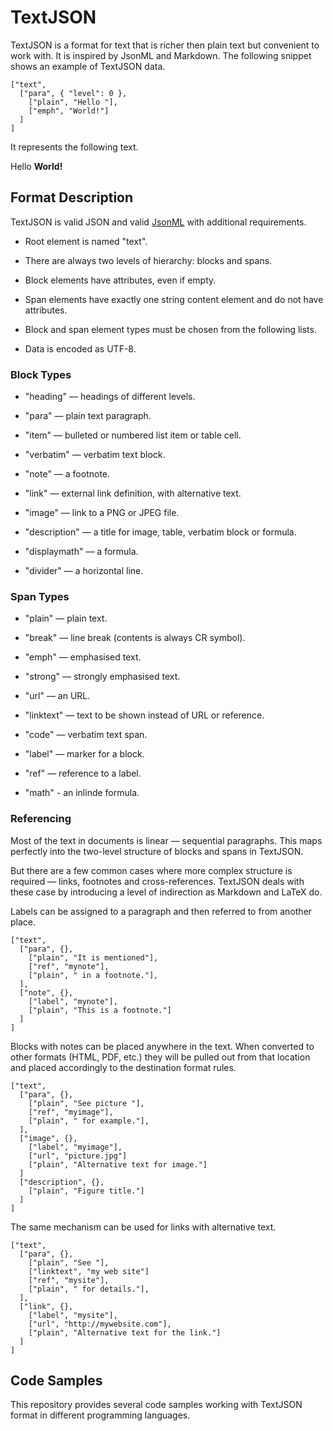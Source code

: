 TextJSON
========

TextJSON is a format for text that is richer then plain text but convenient to
work with. It is inspired by JsonML and Markdown. The following snippet shows an
example of TextJSON data.

~~~~~~~~~~~~~~~~~~~~~~~~~~~~~~~~~~~~~~~~~~~~~~~~~~~~~~~~~~~~~~~~~~~~~~~~~~~~~~~~
["text",
  ["para", { "level": 0 },
    ["plain", "Hello "],
    ["emph", "World!"]
  ]
]
~~~~~~~~~~~~~~~~~~~~~~~~~~~~~~~~~~~~~~~~~~~~~~~~~~~~~~~~~~~~~~~~~~~~~~~~~~~~~~~~

It represents the following text.

Hello **World!**

Format Description
------------------

TextJSON is valid JSON and valid [JsonML][1] with additional requirements.

[1]: <http://en.wikipedia.org/wiki/JsonML>

-   Root element is named "text".

-   There are always two levels of hierarchy: blocks and spans.

-   Block elements have attributes, even if empty.

-   Span elements have exactly one string content element and do not have
    attributes.

-   Block and span element types must be chosen from the following lists.

-   Data is encoded as UTF-8.

### Block Types

-   "heading" — headings of different levels.

-   "para" — plain text paragraph.

-   "item" — bulleted or numbered list item or table cell.

-   "verbatim" — verbatim text block.

-   "note" — a footnote.

-   "link" — external link definition, with alternative text.

-   "image" — link to a PNG or JPEG file.

-   "description" — a title for image, table, verbatim block or formula.

-   "displaymath" — a formula.

-   "divider" — a horizontal line.

### Span Types

-   "plain" — plain text.

-   "break" — line break (contents is always CR symbol).

-   "emph" — emphasised text.

-   "strong" — strongly emphasised text.

-   "url" — an URL.

-   "linktext" — text to be shown instead of URL or reference.

-   "code" — verbatim text span.

-   "label" — marker for a block.

-   "ref" — reference to a label.

-   "math" - an inlinde formula.

### Referencing

Most of the text in documents is linear — sequential paragraphs. This maps
perfectly into the two-level structure of blocks and spans in TextJSON.

But there are a few common cases where more complex structure is required —
links, footnotes and cross-references. TextJSON deals with these case by
introducing a level of indirection as Markdown and LaTeX do.

Labels can be assigned to a paragraph and then referred to from another place.

~~~~~~~~~~~~~~~~~~~~~~~~~~~~~~~~~~~~~~~~~~~~~~~~~~~~~~~~~~~~~~~~~~~~~~~~~~~~~~~~
["text",
  ["para", {},
    ["plain", "It is mentioned"],
    ["ref", "mynote"],
    ["plain", " in a footnote."],
  ],
  ["note", {},
    ["label", "mynote"],
    ["plain", "This is a footnote."]
  ]
]
~~~~~~~~~~~~~~~~~~~~~~~~~~~~~~~~~~~~~~~~~~~~~~~~~~~~~~~~~~~~~~~~~~~~~~~~~~~~~~~~

Blocks with notes can be placed anywhere in the text. When converted to other
formats (HTML, PDF, etc.) they will be pulled out from that location and placed
accordingly to the destination format rules.

~~~~~~~~~~~~~~~~~~~~~~~~~~~~~~~~~~~~~~~~~~~~~~~~~~~~~~~~~~~~~~~~~~~~~~~~~~~~~~~~
["text",
  ["para", {},
    ["plain", "See picture "],
    ["ref", "myimage"],
    ["plain", " for example."],
  ],
  ["image", {},
    ["label", "myimage"],
    ["url", "picture.jpg"]
    ["plain", "Alternative text for image."]
  ]
  ["description", {},
    ["plain", "Figure title."]
  ]
]
~~~~~~~~~~~~~~~~~~~~~~~~~~~~~~~~~~~~~~~~~~~~~~~~~~~~~~~~~~~~~~~~~~~~~~~~~~~~~~~~

The same mechanism can be used for links with alternative text.

~~~~~~~~~~~~~~~~~~~~~~~~~~~~~~~~~~~~~~~~~~~~~~~~~~~~~~~~~~~~~~~~~~~~~~~~~~~~~~~~
["text",
  ["para", {},
    ["plain", "See "],
    ["linktext", "my web site"]
    ["ref", "mysite"],
    ["plain", " for details."],
  ],
  ["link", {},
    ["label", "mysite"],
    ["url", "http://mywebsite.com"],
    ["plain", "Alternative text for the link."]
  ]
]
~~~~~~~~~~~~~~~~~~~~~~~~~~~~~~~~~~~~~~~~~~~~~~~~~~~~~~~~~~~~~~~~~~~~~~~~~~~~~~~~

Code Samples
------------

This repository provides several code samples working with TextJSON format in
different programming languages.

